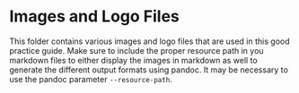 # Images and Logo Files

This folder contains various images and logo files that are used in this good
practice guide. Make sure to include the proper resource path in you markdown
files to either display the images in markdown as well to generate the different
output formats using pandoc. It may be necessary to use the pandoc parameter
`--resource-path`.
